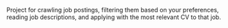 Project for crawling job postings, filtering them based on your preferences, reading job descriptions, and applying with the most relevant CV to that job.
